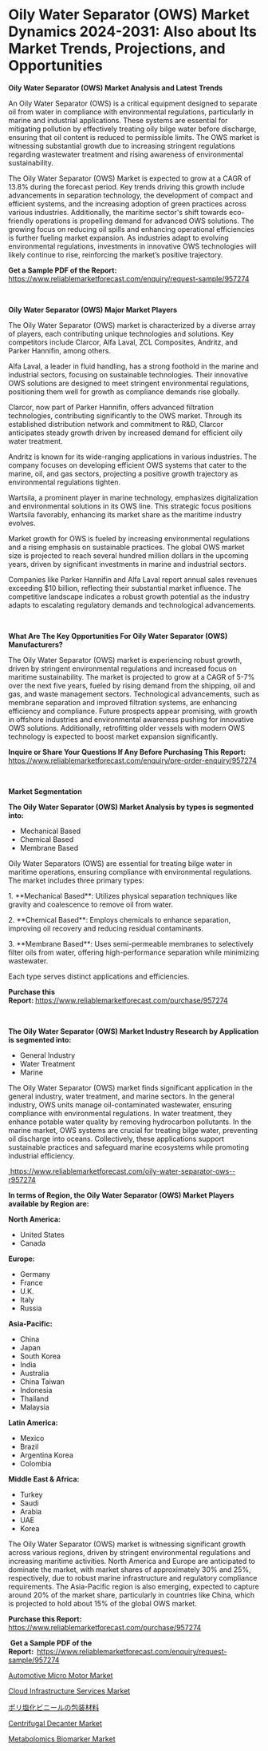 <p><h1>Oily Water Separator (OWS) Market Dynamics 2024-2031: Also about Its Market Trends, Projections, and Opportunities</h1></p><p><strong>Oily Water Separator (OWS) Market Analysis and Latest Trends</strong></p>
<p><p>An Oily Water Separator (OWS) is a critical equipment designed to separate oil from water in compliance with environmental regulations, particularly in marine and industrial applications. These systems are essential for mitigating pollution by effectively treating oily bilge water before discharge, ensuring that oil content is reduced to permissible limits. The OWS market is witnessing substantial growth due to increasing stringent regulations regarding wastewater treatment and rising awareness of environmental sustainability.</p><p>The Oily Water Separator (OWS) Market is expected to grow at a CAGR of 13.8% during the forecast period. Key trends driving this growth include advancements in separation technology, the development of compact and efficient systems, and the increasing adoption of green practices across various industries. Additionally, the maritime sector's shift towards eco-friendly operations is propelling demand for advanced OWS solutions. The growing focus on reducing oil spills and enhancing operational efficiencies is further fueling market expansion. As industries adapt to evolving environmental regulations, investments in innovative OWS technologies will likely continue to rise, reinforcing the market’s positive trajectory.</p></p>
<p><strong>Get a Sample PDF of the Report:&nbsp;</strong> <a href="https://www.reliablemarketforecast.com/enquiry/request-sample/957274">https://www.reliablemarketforecast.com/enquiry/request-sample/957274</a></p>
<p>&nbsp;</p>
<p><strong>Oily Water Separator (OWS) Major Market Players</strong></p>
<p><p>The Oily Water Separator (OWS) market is characterized by a diverse array of players, each contributing unique technologies and solutions. Key competitors include Clarcor, Alfa Laval, ZCL Composites, Andritz, and Parker Hannifin, among others. </p><p>Alfa Laval, a leader in fluid handling, has a strong foothold in the marine and industrial sectors, focusing on sustainable technologies. Their innovative OWS solutions are designed to meet stringent environmental regulations, positioning them well for growth as compliance demands rise globally.</p><p>Clarcor, now part of Parker Hannifin, offers advanced filtration technologies, contributing significantly to the OWS market. Through its established distribution network and commitment to R&D, Clarcor anticipates steady growth driven by increased demand for efficient oily water treatment.</p><p>Andritz is known for its wide-ranging applications in various industries. The company focuses on developing efficient OWS systems that cater to the marine, oil, and gas sectors, projecting a positive growth trajectory as environmental regulations tighten.</p><p>Wartsila, a prominent player in marine technology, emphasizes digitalization and environmental solutions in its OWS line. This strategic focus positions Wartsila favorably, enhancing its market share as the maritime industry evolves.</p><p>Market growth for OWS is fueled by increasing environmental regulations and a rising emphasis on sustainable practices. The global OWS market size is projected to reach several hundred million dollars in the upcoming years, driven by significant investments in marine and industrial sectors.</p><p>Companies like Parker Hannifin and Alfa Laval report annual sales revenues exceeding $10 billion, reflecting their substantial market influence. The competitive landscape indicates a robust growth potential as the industry adapts to escalating regulatory demands and technological advancements.</p></p>
<p>&nbsp;</p>
<p><strong>What Are The Key Opportunities For Oily Water Separator (OWS) Manufacturers?</strong></p>
<p><p>The Oily Water Separator (OWS) market is experiencing robust growth, driven by stringent environmental regulations and increased focus on maritime sustainability. The market is projected to grow at a CAGR of 5-7% over the next five years, fueled by rising demand from the shipping, oil and gas, and waste management sectors. Technological advancements, such as membrane separation and improved filtration systems, are enhancing efficiency and compliance. Future prospects appear promising, with growth in offshore industries and environmental awareness pushing for innovative OWS solutions. Additionally, retrofitting older vessels with modern OWS technology is expected to boost market expansion significantly.</p></p>
<p><strong>Inquire or Share Your Questions If Any Before Purchasing This Report:</strong> <a href="https://www.reliablemarketforecast.com/enquiry/pre-order-enquiry/957274">https://www.reliablemarketforecast.com/enquiry/pre-order-enquiry/957274</a></p>
<p>&nbsp;</p>
<p><strong>Market Segmentation</strong></p>
<p><strong>The Oily Water Separator (OWS) Market Analysis by types is segmented into:</strong></p>
<p><ul><li>Mechanical Based</li><li>Chemical Based</li><li>Membrane Based</li></ul></p>
<p><p>Oily Water Separators (OWS) are essential for treating bilge water in maritime operations, ensuring compliance with environmental regulations. The market includes three primary types: </p><p>1. **Mechanical Based**: Utilizes physical separation techniques like gravity and coalescence to remove oil from water. </p><p>2. **Chemical Based**: Employs chemicals to enhance separation, improving oil recovery and reducing residual contaminants. </p><p>3. **Membrane Based**: Uses semi-permeable membranes to selectively filter oils from water, offering high-performance separation while minimizing wastewater. </p><p>Each type serves distinct applications and efficiencies.</p></p>
<p><strong>Purchase this Report:&nbsp;</strong><a href="https://www.reliablemarketforecast.com/purchase/957274">https://www.reliablemarketforecast.com/purchase/957274</a></p>
<p>&nbsp;</p>
<p><strong>The Oily Water Separator (OWS) Market Industry Research by Application is segmented into:</strong></p>
<p><ul><li>General Industry</li><li>Water Treatment</li><li>Marine</li></ul></p>
<p><p>The Oily Water Separator (OWS) market finds significant application in the general industry, water treatment, and marine sectors. In the general industry, OWS units manage oil-contaminated wastewater, ensuring compliance with environmental regulations. In water treatment, they enhance potable water quality by removing hydrocarbon pollutants. In the marine market, OWS systems are crucial for treating bilge water, preventing oil discharge into oceans. Collectively, these applications support sustainable practices and safeguard marine ecosystems while promoting industrial efficiency.</p></p>
<p><a href="https://www.reliablemarketforecast.com/oily-water-separator-ows--r957274">&nbsp;https://www.reliablemarketforecast.com/oily-water-separator-ows--r957274</a></p>
<p><strong>In terms of Region, the Oily Water Separator (OWS) Market Players available by Region are:</strong></p>
<p>
    <p> <strong> North America: </strong>
        <ul>
            <li>United States</li>
            <li>Canada</li>
        </ul>
        </p> 
    <p> <strong> Europe: </strong>
        <ul>
            <li>Germany</li>
            <li>France</li>
            <li>U.K.</li>
            <li>Italy</li>
            <li>Russia</li>
        </ul>
        </p> 
    <p> <strong> Asia-Pacific: </strong>
        <ul>
            <li>China</li>
            <li>Japan</li>
            <li>South Korea</li>
            <li>India</li>
            <li>Australia</li>
            <li>China Taiwan</li>
            <li>Indonesia</li>
            <li>Thailand</li>
            <li>Malaysia</li>
        </ul>
        </p> 
    <p> <strong> Latin America: </strong>
        <ul>
            <li>Mexico</li>
            <li>Brazil</li>
            <li>Argentina Korea</li>
            <li>Colombia</li>
        </ul>
        </p> 
    <p> <strong> Middle East & Africa: </strong>
        <ul>
            <li>Turkey</li>
            <li>Saudi</li>
            <li>Arabia</li>
            <li>UAE</li>
            <li>Korea</li>
        </ul>
    </p>
    </p>
<p><p>The Oily Water Separator (OWS) market is witnessing significant growth across various regions, driven by stringent environmental regulations and increasing maritime activities. North America and Europe are anticipated to dominate the market, with market shares of approximately 30% and 25%, respectively, due to robust marine infrastructure and regulatory compliance requirements. The Asia-Pacific region is also emerging, expected to capture around 20% of the market share, particularly in countries like China, which is projected to hold about 15% of the global OWS market.</p></p>
<p><strong>Purchase this Report: </strong><a href="https://www.reliablemarketforecast.com/purchase/957274">https://www.reliablemarketforecast.com/purchase/957274</a></p>
<p>&nbsp;<strong>Get a Sample PDF of the Report:&nbsp;&nbsp;</strong><a href="https://www.reliablemarketforecast.com/enquiry/request-sample/957274">https://www.reliablemarketforecast.com/enquiry/request-sample/957274</a></p>
<p><strong></strong></p>
<p><p><a href="https://github.com/dringals/Market-Research-Report-List-6/blob/main/automotive-micro-motor-market.md">Automotive Micro Motor Market</a></p><p><a href="https://issuu.com/reportprime-2/docs/cloud-infrastructure-services-marke_a65688c2000dc8">Cloud Infrastructure Services Market</a></p><p><a href="https://medium.com/@claudekozey2023/pvc%E3%83%91%E3%83%83%E3%82%B1%E3%83%BC%E3%82%B8%E3%83%B3%E3%82%B0%E6%9D%90%E6%96%99%E5%B8%82%E5%A0%B4-%E5%B8%82%E5%A0%B4%E3%82%BB%E3%82%B0%E3%83%A1%E3%83%B3%E3%83%86%E3%83%BC%E3%82%B7%E3%83%A7%E3%83%B3-%E5%9C%B0%E5%9F%9F%E5%88%A5%E3%81%8A%E3%82%88%E3%81%B32031%E5%B9%B4%E3%81%BE%E3%81%A7%E3%81%AE%E5%B8%82%E5%A0%B4%E4%BA%88%E6%B8%AC-54591ec0069b?postPublishedType=initial">ポリ塩化ビニールの包装材料</a></p><p><a href="https://medium.com/@heather.ogden68774/the-global-centrifugal-decanter-market-is-a-dynamic-and-growing-industry-866b81899aa2">Centrifugal Decanter Market</a></p><p><a href="https://www.linkedin.com/pulse/emerging-trends-metabolomics-biomarker-market-global-outlook-xcvic?trackingId=y8WUAcWhQRaqYwBRNkq8OQ%3D%3D">Metabolomics Biomarker Market</a></p></p>